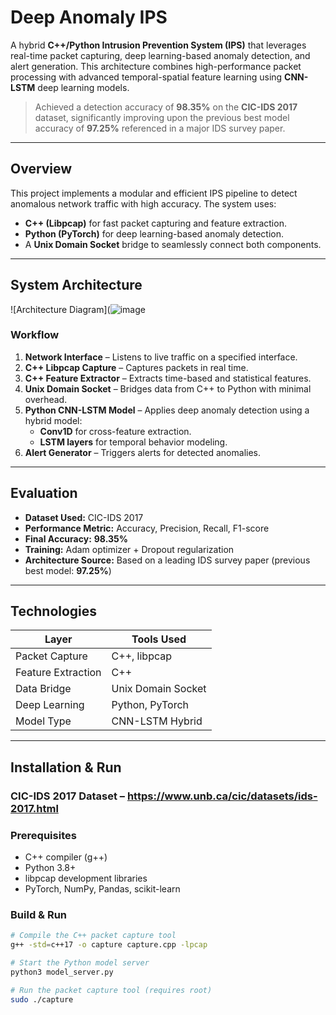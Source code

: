 #  Deep Anomaly IPS

A hybrid **C++/Python Intrusion Prevention System (IPS)** that leverages real-time packet capturing, deep learning-based anomaly detection, and alert generation. This architecture combines high-performance packet processing with advanced temporal-spatial feature learning using **CNN-LSTM** deep learning models.

>  Achieved a detection accuracy of **98.35%** on the **CIC-IDS 2017** dataset, significantly improving upon the previous best model accuracy of **97.25%** referenced in a major IDS survey paper.

---

##  Overview

This project implements a modular and efficient IPS pipeline to detect anomalous network traffic with high accuracy. The system uses:

- **C++ (Libpcap)** for fast packet capturing and feature extraction.
- **Python (PyTorch)** for deep learning-based anomaly detection.
- A **Unix Domain Socket** bridge to seamlessly connect both components.

---

##  System Architecture

![Architecture Diagram](![image](https://github.com/user-attachments/assets/43727e9d-3f0d-4673-b999-b2cf27736338)


###  Workflow

1. **Network Interface** – Listens to live traffic on a specified interface.
2. **C++ Libpcap Capture** – Captures packets in real time.
3. **C++ Feature Extractor** – Extracts time-based and statistical features.
4. **Unix Domain Socket** – Bridges data from C++ to Python with minimal overhead.
5. **Python CNN-LSTM Model** – Applies deep anomaly detection using a hybrid model:
    - **Conv1D** for cross-feature extraction.
    - **LSTM layers** for temporal behavior modeling.
6. **Alert Generator** – Triggers alerts for detected anomalies.

---

##  Evaluation

- **Dataset Used:** CIC-IDS 2017
- **Performance Metric:** Accuracy, Precision, Recall, F1-score
- **Final Accuracy:** **98.35%**
- **Training:** Adam optimizer + Dropout regularization
- **Architecture Source:** Based on a leading IDS survey paper (previous best model: **97.25%**)

---

##  Technologies

| Layer              | Tools Used        |
|-------------------|-------------------|
| Packet Capture     | C++, libpcap       |
| Feature Extraction | C++                |
| Data Bridge        | Unix Domain Socket |
| Deep Learning      | Python, PyTorch    |
| Model Type         | CNN-LSTM Hybrid    |

---

##  Installation & Run

### CIC-IDS 2017 Dataset – https://www.unb.ca/cic/datasets/ids-2017.html


### Prerequisites

- C++ compiler (g++)
- Python 3.8+
- libpcap development libraries
- PyTorch, NumPy, Pandas, scikit-learn

### Build & Run

```bash
# Compile the C++ packet capture tool
g++ -std=c++17 -o capture capture.cpp -lpcap

# Start the Python model server
python3 model_server.py

# Run the packet capture tool (requires root)
sudo ./capture

